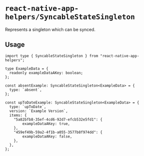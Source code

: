 # `react-native-app-helpers/SyncableStateSingleton`

Represents a singleton which can be synced.

## Usage

```tsx
import type { SyncableStateSingleton } from "react-native-app-helpers";

type ExampleData = {
  readonly exampleDataAKey: boolean;
};

const absentExample: SyncableStateSingleton<ExampleData> = {
  type: `absent`,
};

const upToDateExample: SyncableStateSingleton<ExampleData> = {
  type: `upToDate`,
  version: `Example Version`,
  items: {
    "5a82bfb8-35ef-4cd6-92d7-efcb532e5fd1": {
        exampleDataAKey: true,
    },
    "459ef49b-59a2-4f1b-a055-3577b8f974dd": {
        exampleDataAKey: false,
    },
  },
};
```
